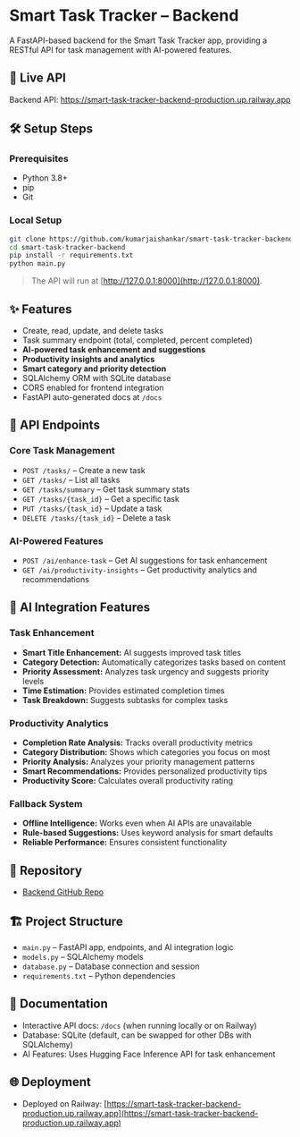 # Smart Task Tracker – Backend

A FastAPI-based backend for the Smart Task Tracker app, providing a RESTful API for task management with AI-powered features.

## 🚀 Live API

Backend API: https://smart-task-tracker-backend-production.up.railway.app

## 🛠️ Setup Steps

### Prerequisites

- Python 3.8+
- pip
- Git

### Local Setup

```bash
git clone https://github.com/kumarjaishankar/smart-task-tracker-backend.git
cd smart-task-tracker-backend
pip install -r requirements.txt
python main.py
```

> The API will run at [http://127.0.0.1:8000](http://127.0.0.1:8000).

## ✨ Features

- Create, read, update, and delete tasks
- Task summary endpoint (total, completed, percent completed)
- **AI-powered task enhancement and suggestions**
- **Productivity insights and analytics**
- **Smart category and priority detection**
- SQLAlchemy ORM with SQLite database
- CORS enabled for frontend integration
- FastAPI auto-generated docs at `/docs`

## 🔌 API Endpoints

### Core Task Management
- `POST /tasks/` – Create a new task
- `GET /tasks/` – List all tasks
- `GET /tasks/summary` – Get task summary stats
- `GET /tasks/{task_id}` – Get a specific task
- `PUT /tasks/{task_id}` – Update a task
- `DELETE /tasks/{task_id}` – Delete a task

### AI-Powered Features
- `POST /ai/enhance-task` – Get AI suggestions for task enhancement
- `GET /ai/productivity-insights` – Get productivity analytics and recommendations

## 🤖 AI Integration Features

### Task Enhancement
- **Smart Title Enhancement:** AI suggests improved task titles
- **Category Detection:** Automatically categorizes tasks based on content
- **Priority Assessment:** Analyzes task urgency and suggests priority levels
- **Time Estimation:** Provides estimated completion times
- **Task Breakdown:** Suggests subtasks for complex tasks

### Productivity Analytics
- **Completion Rate Analysis:** Tracks overall productivity metrics
- **Category Distribution:** Shows which categories you focus on most
- **Priority Analysis:** Analyzes your priority management patterns
- **Smart Recommendations:** Provides personalized productivity tips
- **Productivity Score:** Calculates overall productivity rating

### Fallback System
- **Offline Intelligence:** Works even when AI APIs are unavailable
- **Rule-based Suggestions:** Uses keyword analysis for smart defaults
- **Reliable Performance:** Ensures consistent functionality

## 📂 Repository

- [Backend GitHub Repo](https://github.com/kumarjaishankar/smart-task-tracker-backend)

## 🏗️ Project Structure

- `main.py` – FastAPI app, endpoints, and AI integration logic
- `models.py` – SQLAlchemy models
- `database.py` – Database connection and session
- `requirements.txt` – Python dependencies

## 📝 Documentation

- Interactive API docs: `/docs` (when running locally or on Railway)
- Database: SQLite (default, can be swapped for other DBs with SQLAlchemy)
- AI Features: Uses Hugging Face Inference API for task enhancement

## 🌐 Deployment

- Deployed on Railway: [https://smart-task-tracker-backend-production.up.railway.app](https://smart-task-tracker-backend-production.up.railway.app)
